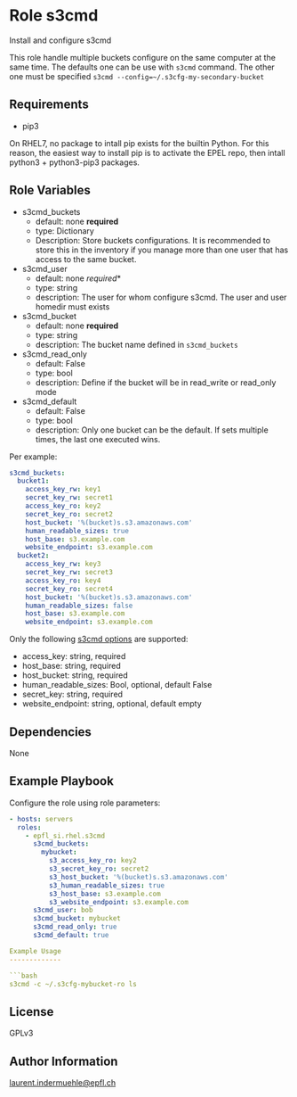 Role s3cmd
=========

Install and configure s3cmd

This role handle multiple buckets configure on the same computer at the same time. The defaults one can be use with `s3cmd` command. The other one must be specified `s3cmd --config=~/.s3cfg-my-secondary-bucket`

Requirements
------------

* pip3

On RHEL7, no package to intall pip exists for the builtin Python. For this reason, the easiest way to install pip is to activate the EPEL repo, then intall python3 + python3-pip3 packages.

Role Variables
--------------


* s3cmd_buckets
  * default: none **required**
  * type: Dictionary
  * Description: Store buckets configurations. It is recommended to store this in the inventory if you manage more than one user that has access to the same bucket.
* s3cmd_user
  * default: none *required**
  * type: string
  * description: The user for whom configure s3cmd. The user and user homedir must exists
* s3cmd_bucket
  * default: none **required**
  * type: string
  * description: The bucket name defined in `s3cmd_buckets`
* s3cmd_read_only
  * default: False
  * type: bool
  * description: Define if the bucket will be in read_write or read_only mode
* s3cmd_default
  * default: False
  * type: bool
  * description: Only one bucket can be the default. If sets multiple times, the last one executed wins.

Per example:

```yaml
s3cmd_buckets:
  bucket1:
    access_key_rw: key1
    secret_key_rw: secret1
    access_key_ro: key2
    secret_key_ro: secret2
    host_bucket: '%(bucket)s.s3.amazonaws.com'
    human_readable_sizes: true
    host_base: s3.example.com
    website_endpoint: s3.example.com
  bucket2:
    access_key_rw: key3
    secret_key_rw: secret3
    access_key_ro: key4
    secret_key_ro: secret4
    host_bucket: '%(bucket)s.s3.amazonaws.com'
    human_readable_sizes: false
    host_base: s3.example.com
    website_endpoint: s3.example.com
```

Only the following [s3cmd options](https://s3tools.org/usage) are supported:

* access_key: string, required
* host_base: string, required
* host_bucket: string, required
* human_readable_sizes: Bool, optional, default False
* secret_key: string, required
* website_endpoint: string, optional, default empty


Dependencies
------------

None

Example Playbook
----------------

Configure the role using role parameters:

```yaml
- hosts: servers
  roles:
    - epfl_si.rhel.s3cmd
      s3cmd_buckets:
        mybucket:
          s3_access_key_ro: key2
          s3_secret_key_ro: secret2
          s3_host_bucket: '%(bucket)s.s3.amazonaws.com'
          s3_human_readable_sizes: true
          s3_host_base: s3.example.com
          s3_website_endpoint: s3.example.com
      s3cmd_user: bob
      s3cmd_bucket: mybucket
      s3cmd_read_only: true
      s3cmd_default: true

Example Usage
-------------

```bash
s3cmd -c ~/.s3cfg-mybucket-ro ls
```


License
-------

GPLv3

Author Information
------------------

laurent.indermuehle@epfl.ch
